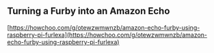 ## Turning a Furby into an Amazon Echo
  
  [https://howchoo.com/g/otewzwmwnzb/amazon-echo-furby-using-raspberry-pi-furlexa](https://howchoo.com/g/otewzwmwnzb/amazon-echo-furby-using-raspberry-pi-furlexa)